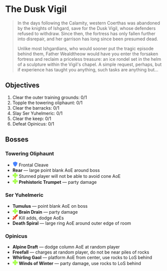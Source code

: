 # The Dusk Vigil

> In the days following the Calamity, western Coerthas was abandoned by the knights of Ishgard, save for the Dusk Vigil, whose defenders refused to withdraw. Since then, the fortress has only fallen further into disrepair, and her garrison has long since been presumed dead.
>
> Unlike most Ishgardians, who would sooner put the tragic episode behind them, Father Wealdtheow would have you enter the forsaken fortress and reclaim a priceless treasure: an ice rondel set in the helm of a sculpture within the Vigil's chapel. A simple request, perhaps, but if experience has taught you anything, such tasks are anything but...

## Objectives

1. Clear the outer training grounds: 0/1
2. Topple the towering oliphaunt: 0/1
3. Clear the barracks: 0/1
4. Slay Ser Yuhelmeric: 0/1
5. Clear the keep: 0/1
6. Defeat Opinicus: 0/1

## Bosses

### Towering Oliphaunt

- ![](/assets/icons/role-tank.png) Frontal Cleave
- **Rear** — large point blank AoE around boss
- ![](/assets/icons/role-healer.png) Stunned player will not be able to avoid cone AoE
- ![](/assets/icons/role-healer.png) **Prehistoric Trumpet** — party damage

### Ser Yuhelmeric

- **Tumulus** — point blank AoE on boss
- ![](/assets/icons/role-healer.png) **Brain Drain** — party damage
- ![](/assets/icons/role-dps.png) Kill adds, dodge AoEs
- **Death Spiral** — large ring AoE around outer edge of room

### Opinicus

- **Alpine Draft** — dodge column AoE at random player
- **Freefall** — charges at random player, do not be near piles of rocks
- **Whirling Gaol** — platform AoE from center, use rocks to LoS behind
- ![](/assets/icons/role-healer.png) **Winds of Winter** — party damage, use rocks to LoS behind
